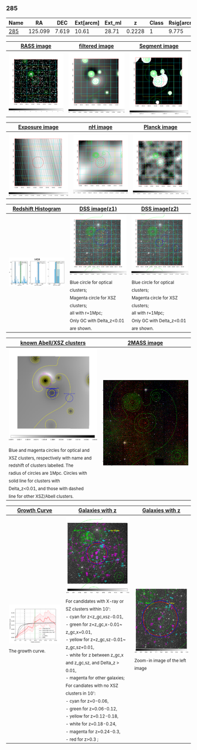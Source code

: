 <div STYLE="page-break-after: always;"></div>

### 285

|Name          |RA          |DEC      | Ext[arcm] | Ext_ml | z    | Class| Rsig[arcmin] | CRsig[c/s] | CR500[c/s] | R500[Mpc] |L500[erg/s]|F500[erg/s/cm^2]| M500[Msun]|Tx[keV]|beta|GC(XSZ,Delta_z<0.01)| GC(OPT,Delta_z<0.01)|GC|alias|
|--------------|------------|------------|---|---|-----------|--------|------|------|----|----|----|----|----|----|----|----|----|----|---|
|[285](script/285.md)     | 125.099       | 7.619       | 10.61    | 28.71   | 0.2228 | 1   | 9.775 |0.086 |0.079 |0.991 |2.338e+44 |1.597e-12 |3.464e+14 |4.954 |1.307 |-, |Wen, |-, |t459|

|[RASS image](../image/285/285_img.pdf)|[filtered image](../image/285/285_fil.pdf)|[Segment image](../image/285/285_seg.pdf)|
|-------------------|--------------------|-------------------|
| <img src="../image/285/285_img.png" width="300">  | <img src="../image/285/285_fil.png" width="300">   | <img src="../image/285/285_seg.png" width="300">  |

|[Exposure image](../image/285/285_mex.pdf)| [nH image](../image/285/285_nh.pdf)| [Planck image](../image/285/285_p.pdf)|
|-------------------|--------------------|-------------------|
|<img src="../image/285/285_mex.png" width="300">   | <img src="../image/285/285_nh.png" width="300">    | <img src="../image/285/285_p.png" width="300"> |

|[Redshift Histogram](../image/285/285_zg.pdf) | [DSS image(z1)](../image/285/285_dss_z1.pdf)      |  [DSS image(z2)](../image/285/285_dss_z2.pdf)    |
|-------------------|--------------------|-------------------|
|<img src="../image/285/285_zg.png" width="300"> |<img src="../image/285/285_dss_z1.png" width="300"> <sub><br>Blue circle for optical clusters; <br>Magenta circle for XSZ clusters; <br>all with r=1Mpc; <br>Only GC with Delta_z<0.01 are shown. </sub>| <img src="../image/285/285_dss_z2.png" width="300"><sub><br>Blue circle for optical clusters; <br>Magenta circle for XSZ clusters; <br>all with r=1Mpc; <br>Only GC with Delta_z<0.01 are shown. </sub> |

|[known Abell/XSZ clusters](../image/285/285_m.pdf) | [2MASS image](../image/285/285_2mass.pdf)      |
|-------------------|-------------------|
|<img src=../image/285/285_m.png width="300"> <sub><br>Blue and magenta circles for optical and <br>XSZ clusters, respectively with name and <br>redshift of clusters labelled. The <br>radius of circles are 1Mpc. Circles with <br>solid line for clusters with <br>Delta_z<0.01, and those with dashed <br>line for other XSZ/Abell clusters.        </sub>|<img src="../image/285/285_2mass.png" width="300">  |

|[Growth Curve](../image/285/285_gca_all.png) |[Galaxies with z](../image/285/285_opt_ned.pdf) |[Galaxies with z](../image/285/285_opt_ned_zoom.pdf) |
|-------------------|-------------------|-------------------|
| <img src="../image/285/285_gca_all.png" width="300"> <sub><br>The growth curve.</sub>| <img src=../image/285/285_opt_ned.png width="300"> <br><sub> For candidates with X-ray or SZ clusters within 10': <br> - cyan for z<z_gc,xsz-0.01, <br> - green for z=z_gc,x-0.01~ z_gc,x+0.01, <br> - yellow for z=z_gc,sz-0.01~ z_gc,sz+0.01, <br> - white for z between z_gc,x and z_gc,sz, and Delta_z > 0.01, <br> - magenta for other galaxies; <br>For candiates with no XSZ clusters in 10': <br> - cyan for z=0-0.06, <br> - green for z=0.06-0.12, <br> - yellow for z=0.12-0.18, <br> - white for z=0.18-0.24, <br> - magenta for z=0.24-0.3, <br> - red for z>0.3 ;  </sub>|<img src=../image/285/285_opt_ned_zoom.png width="300">  <br><sub> Zoom-in image of the left image</sub>|




